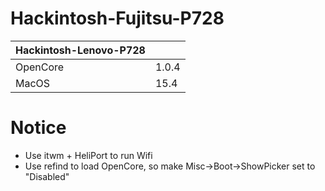 # Hackintosh-Fujitsu-P728

|  Hackintosh-Lenovo-P728  |        |
|  ----                    | ------ |
|  OpenCore                | 1.0.4  |
|  MacOS                   | 15.4   |

# Notice
- Use itwm + HeliPort to run Wifi
- Use refind to load OpenCore, so make Misc->Boot->ShowPicker set to "Disabled"